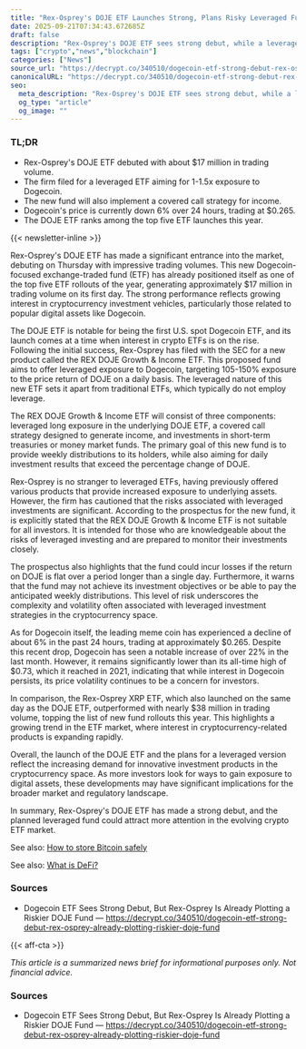 ```yaml
---
title: "Rex-Osprey's DOJE ETF Launches Strong, Plans Risky Leveraged Fund"
date: 2025-09-21T07:34:43.672685Z
draft: false
description: "Rex-Osprey's DOJE ETF sees strong debut, while a leveraged Dogecoin fund is in the works, highlighting trends in crypto ETFs."
tags: ["crypto","news","blockchain"]
categories: ["News"]
source_url: "https://decrypt.co/340510/dogecoin-etf-strong-debut-rex-osprey-already-plotting-riskier-doje-fund"
canonicalURL: "https://decrypt.co/340510/dogecoin-etf-strong-debut-rex-osprey-already-plotting-riskier-doje-fund"
seo:
  meta_description: "Rex-Osprey's DOJE ETF sees strong debut, while a leveraged Dogecoin fund is in the works, highlighting trends in crypto ETFs."
  og_type: "article"
  og_image: ""
---
```


### TL;DR
- Rex-Osprey's DOJE ETF debuted with about $17 million in trading volume.
- The firm filed for a leveraged ETF aiming for 1-1.5x exposure to Dogecoin.
- The new fund will also implement a covered call strategy for income.
- Dogecoin's price is currently down 6% over 24 hours, trading at $0.265.
- The DOJE ETF ranks among the top five ETF launches this year.

{{< newsletter-inline >}}

Rex-Osprey's DOJE ETF has made a significant entrance into the market, debuting on Thursday with impressive trading volumes. This new Dogecoin-focused exchange-traded fund (ETF) has already positioned itself as one of the top five ETF rollouts of the year, generating approximately $17 million in trading volume on its first day. The strong performance reflects growing interest in cryptocurrency investment vehicles, particularly those related to popular digital assets like Dogecoin.

The DOJE ETF is notable for being the first U.S. spot Dogecoin ETF, and its launch comes at a time when interest in crypto ETFs is on the rise. Following the initial success, Rex-Osprey has filed with the SEC for a new product called the REX DOJE Growth & Income ETF. This proposed fund aims to offer leveraged exposure to Dogecoin, targeting 105-150% exposure to the price return of DOJE on a daily basis. The leveraged nature of this new ETF sets it apart from traditional ETFs, which typically do not employ leverage.

The REX DOJE Growth & Income ETF will consist of three components: leveraged long exposure in the underlying DOJE ETF, a covered call strategy designed to generate income, and investments in short-term treasuries or money market funds. The primary goal of this new fund is to provide weekly distributions to its holders, while also aiming for daily investment results that exceed the percentage change of DOJE.

Rex-Osprey is no stranger to leveraged ETFs, having previously offered various products that provide increased exposure to underlying assets. However, the firm has cautioned that the risks associated with leveraged investments are significant. According to the prospectus for the new fund, it is explicitly stated that the REX DOJE Growth & Income ETF is not suitable for all investors. It is intended for those who are knowledgeable about the risks of leveraged investing and are prepared to monitor their investments closely.

The prospectus also highlights that the fund could incur losses if the return on DOJE is flat over a period longer than a single day. Furthermore, it warns that the fund may not achieve its investment objectives or be able to pay the anticipated weekly distributions. This level of risk underscores the complexity and volatility often associated with leveraged investment strategies in the cryptocurrency space.

As for Dogecoin itself, the leading meme coin has experienced a decline of about 6% in the past 24 hours, trading at approximately $0.265. Despite this recent drop, Dogecoin has seen a notable increase of over 22% in the last month. However, it remains significantly lower than its all-time high of $0.73, which it reached in 2021, indicating that while interest in Dogecoin persists, its price volatility continues to be a concern for investors.

In comparison, the Rex-Osprey XRP ETF, which also launched on the same day as the DOJE ETF, outperformed with nearly $38 million in trading volume, topping the list of new fund rollouts this year. This highlights a growing trend in the ETF market, where interest in cryptocurrency-related products is expanding rapidly.

Overall, the launch of the DOJE ETF and the plans for a leveraged version reflect the increasing demand for innovative investment products in the cryptocurrency space. As more investors look for ways to gain exposure to digital assets, these developments may have significant implications for the broader market and regulatory landscape.

In summary, Rex-Osprey's DOJE ETF has made a strong debut, and the planned leveraged fund could attract more attention in the evolving crypto ETF market.

See also: [How to store Bitcoin safely](/pages/how-to-store-bitcoin-safely/)

See also: [What is DeFi?](/pages/what-is-defi/)

### Sources
- Dogecoin ETF Sees Strong Debut, But Rex-Osprey Is Already Plotting a Riskier DOJE Fund — https://decrypt.co/340510/dogecoin-etf-strong-debut-rex-osprey-already-plotting-riskier-doje-fund

{{< aff-cta >}}

_This article is a summarized news brief for informational purposes only. Not financial advice._

### Sources
- Dogecoin ETF Sees Strong Debut, But Rex-Osprey Is Already Plotting a Riskier DOJE Fund — https://decrypt.co/340510/dogecoin-etf-strong-debut-rex-osprey-already-plotting-riskier-doje-fund

